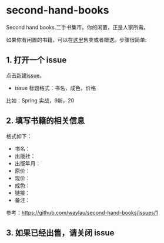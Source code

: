 # second-hand-books
Second hand books.二手书集市。你的闲置，正是人家所需。

如果你有闲置的书籍，可以在[这里](https://github.com/waylau/second-hand-books/issues)售卖或者赠送。步骤很简单:

## 1. 打开一个 issue

点击[新建issue](https://github.com/waylau/second-hand-books/issues/new)。

* issue 标题格式：书名，成色，价格

比如：Spring 实战，9新，20

## 2. 填写书籍的相关信息

格式如下：

* 书名：
* 出版社：
* 出版年月：
* 原价：
* 现价：
* 成色：
* 链接：
* 备注：

参考：<https://github.com/waylau/second-hand-books/issues/1>

## 3. 如果已经出售，请关闭 issue
